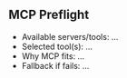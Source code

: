 ## MCP Preflight
- Available servers/tools: …
- Selected tool(s): …
- Why MCP fits: …
- Fallback if fails: …
